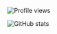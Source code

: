 ![Profile views](https://gpvc.arturio.dev/louishrg)

![GitHub stats](https://github-readme-stats.vercel.app/api?username=louishrg&show_icons=true)
